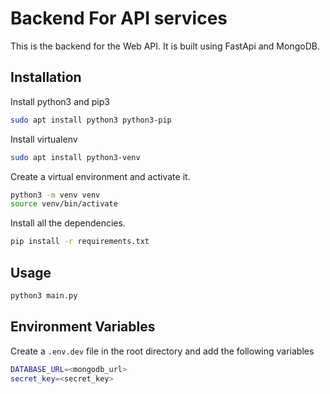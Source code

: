 # Backend For API services

This is the backend for the Web API. It is built using FastApi and MongoDB.

## Installation

Install python3 and pip3

```bash
sudo apt install python3 python3-pip
```

Install virtualenv

```bash
sudo apt install python3-venv
```

Create a virtual environment and activate it.

```bash
python3 -m venv venv
source venv/bin/activate
```

Install all the dependencies.
```bash
pip install -r requirements.txt
```
## Usage

```bash
python3 main.py
```

## Environment Variables

Create a ``.env.dev`` file in the root directory and add the following variables

```bash
DATABASE_URL=<mongodb_url>
secret_key=<secret_key>
```
